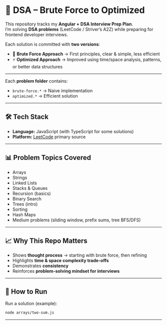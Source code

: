 # 🧠 DSA – Brute Force to Optimized

This repository tracks my **Angular + DSA Interview Prep Plan**.  
I’m solving **DSA problems** (LeetCode / Striver’s A2Z) while preparing for frontend developer interviews.  

Each solution is committed with **two versions**:
- 🐢 **Brute Force Approach** → First principles, clear & simple, less efficient  
- ⚡ **Optimized Approach** → Improved using time/space analysis, patterns, or better data structures  

---

Each **problem folder** contains:
- `brute-force.*` → Naive implementation  
- `optimized.*` → Efficient solution  

---
## 🛠️ Tech Stack
- **Language:** JavaScript (with TypeScript for some solutions)  
- **Platform:** [LeetCode](https://leetcode.com/u/RevatiR/) primary source   

---

## 📊 Problem Topics Covered
- Arrays  
- Strings  
- Linked Lists  
- Stacks & Queues  
- Recursion (basics)  
- Binary Search  
- Trees (intro)  
- Sorting  
- Hash Maps  
- Medium problems (sliding window, prefix sums, tree BFS/DFS)  

---
## 📈 Why This Repo Matters
- Shows **thought process** → starting with brute force, then refining  
- Highlights **time & space complexity trade-offs**  
- Demonstrates **consistency**  
- Reinforces **problem-solving mindset for interviews**  

---

## 🚀 How to Run

Run a solution (example):
```bash
node arrays/two-sum.js
```

---
